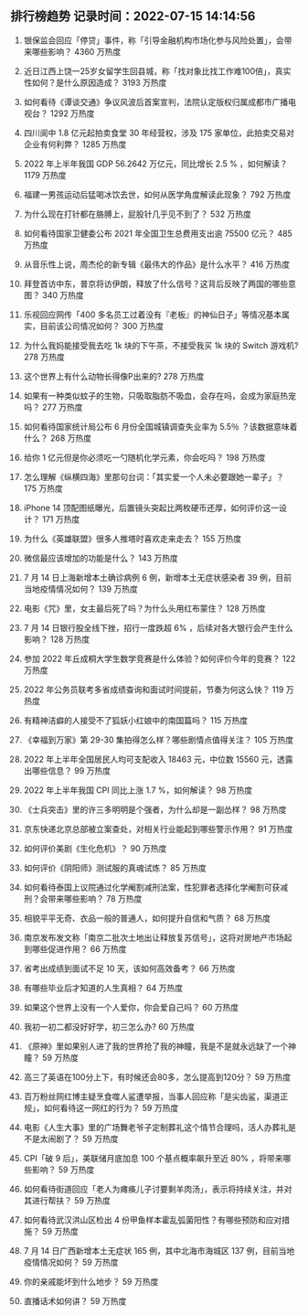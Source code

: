 
## 排行榜趋势 记录时间：2022-07-15 14:14:56
  
  1. 银保监会回应「停贷」事件，称「引导金融机构市场化参与风险处置」，会带来哪些影响？ 4360 万热度
    
  2. 近日江西上饶一25岁女留学生回县城，称「找对象比找工作难100倍」，真实性如何？是什么原因造成？ 3193 万热度
    
  3. 如何看待《谭谈交通》争议风波后首案宣判，法院认定版权归属成都市广播电视台？ 1292 万热度
    
  4. 四川阆中 1.8 亿元起拍卖食堂 30 年经营权，涉及 175 家单位，此拍卖交易对企业有何利弊？ 1285 万热度
    
  5. 2022 年上半年我国 GDP 56.2642 万亿元，同比增长 2.5 % ，如何解读？ 1179 万热度
    
  6. 福建一男孩运动后猛喝冰饮去世，如何从医学角度解读此现象？ 792 万热度
    
  7. 为什么现在打针都在胳膊上，屁股针几乎见不到了？ 532 万热度
    
  8. 如何看待国家卫健委公布 2021 年全国卫生总费用支出逾 75500 亿元？ 485 万热度
    
  9. 从音乐性上说，周杰伦的新专辑《最伟大的作品》是什么水平？ 416 万热度
    
  10. 拜登首访中东，普京将访伊朗，释放了什么信号？这背后反映了两国的哪些意图？ 340 万热度
    
  11. 乐视回应网传「400 多名员工过着没有『老板』的神仙日子」等情况基本属实，目前该公司情况如何？ 300 万热度
    
  12. 为什么我妈能接受我去吃 1k 块的下午茶，不接受我买 1k 块的 Switch 游戏机? 278 万热度
    
  13. 这个世界上有什么动物长得像P出来的? 278 万热度
    
  14. 如果有一种类似蚊子的生物，只吸取脂肪不吸血，会存在吗，会成为家庭热宠吗？ 277 万热度
    
  15. 如何看待国家统计局公布 6 月份全国城镇调查失业率为 5.5％ ？该数据意味着什么？ 268 万热度
    
  16. 给你 1 亿元但是你必须吃一勺随机化学元素，你会吃吗？ 198 万热度
    
  17. 怎么理解《纵横四海》里那句台词：「其实爱一个人未必要跟她一辈子」？ 175 万热度
    
  18. iPhone 14 顶配图纸曝光，后置镜头突起比两枚硬币还厚，如何评价这一设计？ 171 万热度
    
  19. 为什么《英雄联盟》很多人推塔时喜欢走来走去？ 155 万热度
    
  20. 微信最应该增加的功能是什么？ 143 万热度
    
  21. 7 月 14 日上海新增本土确诊病例 6 例，新增本土无症状感染者 39 例，目前当地疫情情况如何？ 139 万热度
    
  22. 电影《咒》里，女主最后死了吗？为什么头用红布蒙住？ 128 万热度
    
  23. 7 月 14 日银行股全线下挫，招行一度跌超 6% ，后续对各大银行会产生什么影响？ 128 万热度
    
  24. 参加 2022 年丘成桐大学生数学竞赛是什么体验？如何评价今年的竞赛？ 122 万热度
    
  25. 2022 年公务员联考多省成绩查询和面试时间提前，节奏为何这么快？ 119 万热度
    
  26. 有精神洁癖的人接受不了狐妖小红娘中的南国篇吗？ 115 万热度
    
  27. 《幸福到万家》第 29-30 集拍得怎么样？哪些剧情点值得关注？ 105 万热度
    
  28. 2022 年上半年全国居民人均可支配收入 18463 元，中位数 15560 元，透露出哪些信息？ 99 万热度
    
  29. 2022 年上半年我国 CPI 同比上涨 1.7 %，如何解读？ 98 万热度
    
  30. 《士兵突击》里的许三多明明是个强者，为什么却是一副怂样？ 98 万热度
    
  31. 京东快递北京总部被立案查处，对相关行业能起到哪些警示作用？ 91 万热度
    
  32. 如何评价美剧《生化危机》？ 90 万热度
    
  33. 如何评价《阴阳师》测试服的真魂试炼？ 85 万热度
    
  34. 如何看待泰国上议院通过化学阉割减刑法案，性犯罪者选择化学阉割可获减刑？会带来哪些影响？ 78 万热度
    
  35. 相貌平平无奇、衣品一般的普通人，如何提升自信和气质？ 68 万热度
    
  36. 南京发布发文称「南京二批次土地出让释放复苏信号」，这将对房地产市场起到哪些促进作用？ 66 万热度
    
  37. 省考出成绩到面试不足 10 天，该如何高效备考？ 66 万热度
    
  38. 有哪些毕业后才知道的人生真相？ 64 万热度
    
  39. 如果这个世界上没有一个人爱你，你会爱自己吗？ 60 万热度
    
  40. 我初一初二都没好好学，初三怎么办? 60 万热度
    
  41. 《原神》里如果别人进了我的世界抢了我的神瞳，我是不是就永远缺了一个神瞳？ 59 万热度
    
  42. 高三了英语在100分上下，有时候还会80多，怎么提高到120分？ 59 万热度
    
  43. 百万粉丝网红博主疑烹食噬人鲨遭举报，当事人回应称「是尖齿鲨，渠道正规」，如何看待这一网红的行为？ 59 万热度
    
  44. 电影《人生大事》里的广场舞老爷子定制葬礼这个情节合理吗，活人办葬礼是不是太闹剧了？ 59 万热度
    
  45. CPI「破 9 后」，美联储月底加息 100 个基点概率飙升至近 80% ，将带来哪些影响？ 59 万热度
    
  46. 如何看待街道回应「老人为瘫痪儿子讨要剩羊肉汤」，表示将持续关注，并对其进行帮扶？ 59 万热度
    
  47. 如何看待武汉洪山区检出 4 份甲鱼样本霍乱弧菌阳性？有哪些预防和应对措施？ 59 万热度
    
  48. 7 月 14 日广西新增本土无症状 165 例，其中北海市海城区 137 例，目前当地疫情情况如何？ 59 万热度
    
  49. 你的亲戚能坏到什么地步？ 59 万热度
    
  50. 直播话术如何讲？ 59 万热度
    